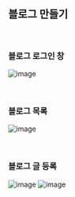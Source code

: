 ## 블로그 만들기

<br/>

### 블로그 로그인 창
![image](https://github.com/kyunga1126/springboot-developer/assets/159090684/422ef0a0-d906-4c08-aae1-94c06e767017)

<br/>

### 블로그 목록
![image](https://github.com/kyunga1126/springboot-developer/assets/159090684/a166b5e2-7360-4607-93e4-4f874105fa0c)

<br/>

### 블로그 글 등록
![image](https://github.com/kyunga1126/springboot-developer/assets/159090684/cae6549a-c5f0-4ca7-9977-3a48d765d0bd)
![image](https://github.com/kyunga1126/springboot-developer/assets/159090684/6ab95567-edf6-4aff-b5ba-55129b32a391)

